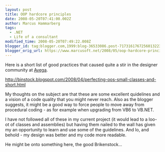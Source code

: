 ```yaml
---
layout: post
title: OOP hardcore principles
date: 2008-05-20T07:41:00.002Z
author: Marcus Hammarberg
tags:
  - .NET
  - Life of a consultant
modified_time: 2008-05-20T07:49:22.008Z
blogger_id: tag:blogger.com,1999:blog-36533086.post-7173161767256013223
blogger_orig_url: https://www.marcusoft.net/2008/05/oop-hardcore-principles.html
---
```


Here
is a short list of good practices that caused quite a stir in the
designer community at [Avega](http://www.avega.se/).

<http://binstock.blogspot.com/2008/04/perfecting-oos-small-classes-and-short.html>

My thoughts on the subject are that these are some excellent quidelines
and a vision of a code quality that you might never reach. Also as the
blogger suggests, it might be a good way to force people to move away
from procedural coding - as for example when upgrading from VB6 to
VB.NET.

I have not followed all of these in my current project (it would lead to
a loo-ot of classes and assemblies) but having them nailed to the wall
has given my an opportunity to learn and use some of the guidelines. And
lo, and behold - my design was better and my code more readable.

He might be onto something here, the good Brikenstock...
